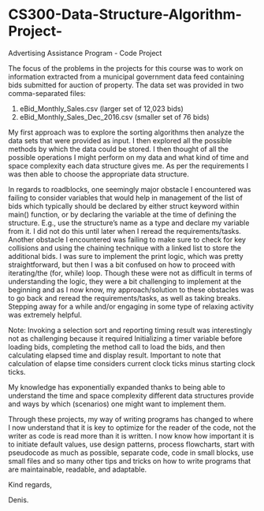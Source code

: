 # CS300-Data-Structure-Algorithm-Project-
Advertising Assistance Program - Code Project

The focus of the problems in the projects for this course was to work on information extracted from a municipal government data feed containing bids submitted for auction of property. The data set was provided in two comma-separated files:
1.	eBid_Monthly_Sales.csv (larger set of 12,023 bids)
2.	eBid_Monthly_Sales_Dec_2016.csv (smaller set of 76 bids)

My first approach was to explore the sorting algorithms then analyze the data sets that were provided as input. I then explored all the possible methods by which the data could be stored. I then thought of all the possible operations I might perform on my data and what kind of time and space complexity each data structure gives me. As per the requirements I was then able to choose the appropriate data structure.

In regards to roadblocks, one seemingly major obstacle I encountered was failing to consider variables that would help in management of the list of bids which typically should be declared by either struct keyword within main() function, or by declaring the variable at the time of defining the structure. E.g., use the structure’s name as a type and declare my variable from it. I did not do this until later when I reread the requirements/tasks. Another obstacle I encountered was failing to make sure to check for key collisions and using the chaining technique with a linked list to store the additional bids. I was sure to implement the print logic, which was pretty straightforward, but then I was a bit confused on how to proceed with iterating/the (for, while) loop. Though these were not as difficult in terms of understanding the logic, they were a bit challenging to implement at the beginning and as I now know, my approach/solution to these obstacles was to go back and reread the requirements/tasks, as well as taking breaks. Stepping away for a while and/or engaging in some type of relaxing activity was extremely helpful. 

Note:
Invoking a selection sort and reporting timing result was interestingly not as challenging because it required Initializing a timer variable before loading bids, completing the method call to load the bids, and then calculating elapsed time and display result. Important to note that calculation of elapse time considers current clock ticks minus starting clock ticks.

My knowledge has exponentially expanded thanks to being able to understand the time and space complexity different data structures provide and ways by which (scenarios) one might want to implement them. 

Through these projects, my way of writing programs has changed to where I now understand that it is key to optimize for the reader of the code, not the writer as code is read more than it is written. I now know how important it is to initiate default values, use design patterns, process flowcharts, start with pseudocode as much as possible, separate code, code in small blocks, use small files and so many other tips and tricks on how to write programs that are maintainable, readable, and adaptable.  

Kind regards,

Denis.

